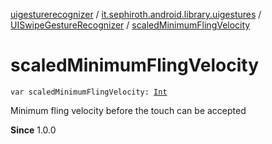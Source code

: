 [uigesturerecognizer](../../index.md) / [it.sephiroth.android.library.uigestures](../index.md) / [UISwipeGestureRecognizer](index.md) / [scaledMinimumFlingVelocity](./scaled-minimum-fling-velocity.md)

# scaledMinimumFlingVelocity

`var scaledMinimumFlingVelocity: `[`Int`](https://kotlinlang.org/api/latest/jvm/stdlib/kotlin/-int/index.html)

Minimum fling velocity before the touch can be accepted

**Since**
1.0.0

